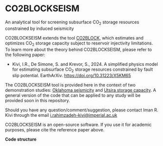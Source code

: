 # CO2BLOCKSEISM
An analytical tool for screening subsurface CO<sub>2</sub> storage resources constrained by induced seismicity

CO2BLOCKSEISM extends the tool [CO2BLOCK](https://github.com/co2block/CO2BLOCK), which estimates and optimizes CO<sub>2</sub> storage capacity subject to reservoir injectivity limitations. To learn more about the theory behind CO2BLOCKSEISM, please refer to the following paper:
- Kivi, I.R., De Simone, S. and Krevor, S., 2024. A simplified physics model for estimating subsurface CO<sub>2</sub> storage resources constrained ‎by fault slip potential. EarthArXiv. https://doi.org/10.31223/X5KM65

The CO2BLOCKSEISM tool is provided here in the context of two demonstration studies: [Oklahoma seismicity](https://github.com/imanrahimzadeh/CO2BLOCKSEISM/tree/main/Oklahoma%20seismicity) and [Utsira storage capacity](https://github.com/imanrahimzadeh/CO2BLOCKSEISM/tree/main/Utsira%20storage%20capacity). A general version of the code that can be applied to any study will be provided soon in this repository. 

Should you have any question/comment/suggestion, please contact Iman R. Kivi through the email i.rahimzadeh-kivi@imperial.ac.uk

CO2BLOCKSEISM is an open-source software. If you use it for academic purposes, please cite the reference paper above. 

**Code structure**

